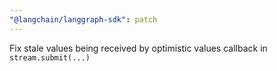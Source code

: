 ```yaml
---
"@langchain/langgraph-sdk": patch
---
```


Fix stale values being received by optimistic values callback in `stream.submit(...)`
